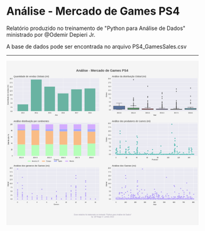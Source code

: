 # Análise - Mercado de Games PS4

Relatório produzido no treinamento de "Python para Análise de Dados" ministrado por @Odemir Depieri Jr.

A base de dados pode ser encontrada no arquivo PS4_GamesSales.csv

<hr>

![](/image/grafico.png)

